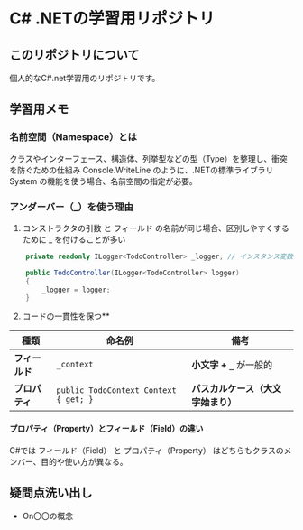 # C# .NETの学習用リポジトリ

## このリポジトリについて
個人的なC#.net学習用のリポジトリです。

## 学習用メモ
### 名前空間（Namespace）とは
クラスやインターフェース、構造体、列挙型などの型（Type）を整理し、衝突を防ぐための仕組み
Console.WriteLine のように、.NETの標準ライブラリ System の機能を使う場合、名前空間の指定が必要。
### アンダーバー（_）を使う理由
1. コンストラクタの引数 と フィールド の名前が同じ場合、区別しやすくするために _ を付けることが多い
```csharp
    private readonly ILogger<TodoController> _logger; // インスタンス変数（フィールド）

    public TodoController(ILogger<TodoController> logger)
    {
        _logger = logger;
    }
```

2. コードの一貫性を保つ**

| 種類           | 命名例                                     | 備考                                      |
|--------------|-------------------------------------|-----------------------------------------|
| **フィールド** | `_context`                             | **小文字 + `_`** が一般的                 |
| **プロパティ** | `public TodoContext Context { get; }` | **パスカルケース（大文字始まり）** |
#### プロパティ（Property）とフィールド（Field）の違い
C#では フィールド（Field） と プロパティ（Property） はどちらもクラスのメンバー、目的や使い方が異なる。

## 疑問点洗い出し
- On〇〇の概念
